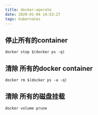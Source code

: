 ```yaml
---
title: docker-operate
date: 2020-01-04 14:53:27
tags: kubernates
---
```



## 停止所有的container

```
docker stop $(docker ps -q)

```


## 清除 所有的docker container

```
docker rm $(docker ps -a -q)

```

##  清除 所有的磁盘挂载

```
docker volume prune
```
